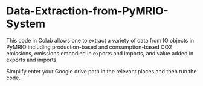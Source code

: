 # Data-Extraction-from-PyMRIO-System
This code in Colab allows one to extract a variety of data from IO objects in PyMRIO including production-based and consumption-based CO2 emissions, emissions embodied in exports and imports, and value added in exports and imports. 

Simplify enter your Google drive path in the relevant places and then run the code.
